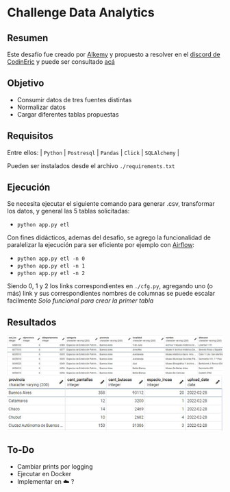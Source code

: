 # Challenge Data Analytics

## Resumen
Este desafío fue creado por [Alkemy](https://www.alkemy.org) y propuesto a resolver en el [discord de CodinEric](https://discord.gg/JyM3kQKT) y puede ser consultado [acá](https://github.com/nico30994/data_analytics_challenge/blob/main/challenge.md)

## Objetivo
* Consumir datos de tres fuentes distintas
* Normalizar datos
* Cargar diferentes tablas propuestas

## Requisitos
Entre ellos: | `Python` | `Postresql` | `Pandas` | `Click` | `SQLAlchemy` |

Pueden ser instalados desde el archivo `./requirements.txt`

## Ejecución
Se necesita ejecutar el siguiente comando para generar .csv, transformar los datos, y general las 5 tablas solicitadas:
* `python app.py etl`

Con fines didácticos, ademas del desafio, se agrego la funcionalidad de paralelizar la ejecución para ser eficiente por ejemplo con [Airflow](https://airflow.apache.org):

* `python app.py etl -n 0`
* `python app.py etl -n 1`
* `python app.py etl -n 2`

Siendo 0, 1 y 2 los links correspondientes en `./cfg.py`, agregando uno (o más) link y sus correspondientes nombres de columnas se puede escalar facilmente
*Solo funcional para crear la primer tabla*

## Resultados
![table1](https://github.com/nico30994/data_analytics_challenge/blob/main/imgs/table1.jpg)
![table2](https://github.com/nico30994/data_analytics_challenge/blob/main/imgs/table2.jpg)

## To-Do
* Cambiar prints por logging
* Ejecutar en Docker
* Implementar en :cloud: ?
